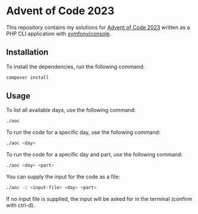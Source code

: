 Advent of Code 2023
===================
This repository contains my solutions for [Advent of Code 2023](https://adventofcode.com/2023) written as a PHP CLI application with [symfony/console](https://symfony.com/doc/current/console.html).

## Installation
To install the dependencies, run the following command:
```bash
composer install
```

## Usage
To list all available days, use the following command:
```bash
./aoc
```

To run the code for a specific day, use the following command:
```bash
./aoc <day>
```

To run the code for a specific day and part, use the following command:
```bash
./aoc <day> <part>
```

You can supply the input for the code as a file:
```bash
./aoc -i <input-file> <day> <part>
```
If no input file is supplied, the input will be asked for in the terminal (confirm with ctrl-d).